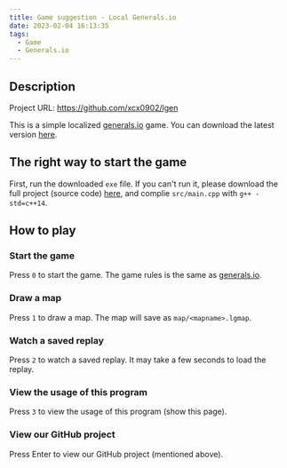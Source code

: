 ```yaml
---
title: Game suggestion - Local Generals.io
date: 2023-02-04 16:13:35
tags:
  - Game
  - Generals.io
---
```


## Description

Project URL: <https://github.com/xcx0902/lgen>

This is a simple localized [generals.io](https://generals.io) game. You can download the latest version [here](https://github.com/xcx0902/lgen/releases/latest).

## The right way to start the game

First, run the downloaded `exe` file. If you can't run it, please download the full project (source code) [here](https://hub.nuaa.cf/xcx0902/lgen/archive/refs/heads/main.zip), and complie `src/main.cpp` with `g++ -std=c++14`.

## How to play

### Start the game

Press `0` to start the game. The game rules is the same as [generals.io](https://generals.io).

### Draw a map

Press `1` to draw a map. The map will save as `map/<mapname>.lgmap`.

### Watch a saved replay

Press `2` to watch a saved replay. It may take a few seconds to load the replay.

### View the usage of this program

Press `3` to view the usage of this program (show this page).

### View our GitHub project

Press Enter to view our GitHub project (mentioned above).
